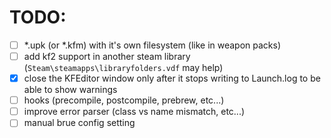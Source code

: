 # TODO:
- [ ] *.upk (or *.kfm) with it's own filesystem (like in weapon packs)
- [ ] add kf2 support in another steam library (`Steam\steamapps\libraryfolders.vdf` may help)
- [x] close the KFEditor window only after it stops writing to Launch.log to be able to show warnings
- [ ] hooks (precompile, postcompile, prebrew, etc...)
- [ ] improve error parser (class vs name mismatch, etc...)
- [ ] manual brue config setting
